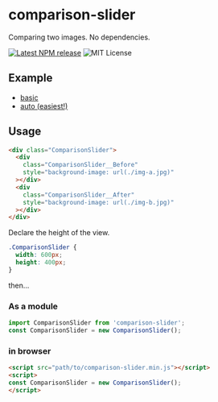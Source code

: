 # comparison-slider

Comparing two images. No dependencies.

[![Latest NPM release](https://img.shields.io/npm/v/comparison-slider.svg)](https://www.npmjs.com/package/comparison-slider)
![MIT License](https://img.shields.io/npm/l/comparison-slider.svg)

## Example

- [basic](https://yomotsu.github.io/comparison-slider/examples/basic.html)
- [auto (easiest!)](https://yomotsu.github.io/comparison-slider/examples/auto.html)

## Usage



```html
<div class="ComparisonSlider">
  <div
    class="ComparisonSlider__Before"
    style="background-image: url(./img-a.jpg)"
  ></div>
  <div
    class="ComparisonSlider__After"
    style="background-image: url(./img-b.jpg)"
  ></div>
</div>
```

Declare the height of the view.

```css
.ComparisonSlider {
  width: 600px;
  height: 400px;
}
```

then...

### As a module

```js
import ComparisonSlider from 'comparison-slider';
const ComparisonSlider = new ComparisonSlider();
```

### in browser

```html
<script src="path/to/comparison-slider.min.js"></script>
<script>
const ComparisonSlider = new ComparisonSlider();
</script>
```
